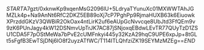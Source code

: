$START$A7gzt/0xknwKp9xqenMsG2096lU+5LdryaTYunuXc01MXWWTAhJGMZLk4p+Na9AnNt6RfC2DKZ5EB89oXj7cP7PghPp9RjmaHUXB63k6EiuowkXPrzddGKzV3QWBiR2OkOax4ntLirK2uf6eAUpGcNvvcqe8UbJtd3FfQEm9v9zK6PUnJagy4kW12DSNmvUpTrJK7AC87jSNjoxqEBdwLEvTR77QUyTzD1ZSU1CDA5F7pOStMeWa7bPvE2cUMFnkyi445y32KzA29hqC9UPE6xpJp+8tGLt5sFgfB3EwTSjDNj6lO8f2uyzATfWC/T114ITLQhfziZK19SEYMzMZEg==$END$